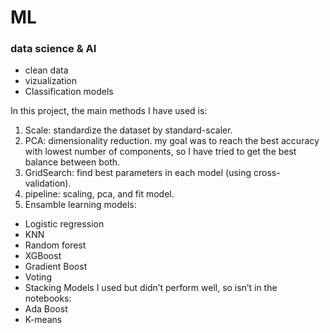 # ML
### data science & AI

* clean data
* vizualization
* Classification models

In this project, the main methods I have used is:
1.	Scale: standardize the dataset by standard-scaler.
2.	PCA: dimensionality reduction.
my goal was to reach the best accuracy with lowest number of components, so I have tried to get the best balance between both.
3.	GridSearch: find best parameters in each model (using cross-validation).
4.	pipeline: scaling, pca, and fit model.
5.	Ensamble learning models: 
*	Logistic regression
*	KNN 
*	Random forest
*	XGBoost
*	Gradient Boost
*	Voting
*	Stacking
Models I used but didn’t perform well, so isn’t in the notebooks:
*	Ada Boost
*	K-means

